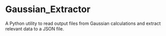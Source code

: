 # Gaussian_Extractor
 A Python utility to read output files from Gaussian calculations and extract relevant data to a JSON file.

